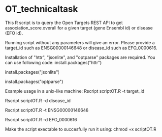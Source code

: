 # OT_technicaltask
This R script is to query the Open Targets REST API to get association_score.overall for a given target (gene Ensembl id) or disease (EFO id).

Running script without any parameters will give an error. Please provide a target_id such as ENSG00000146648 or disease_id such as EFO_0000616.


Installation of "httr", "jsonlite", and "optparse" packages are required. You can use following code:
install.packages("httr")

install.packages("jsonlite")

install.packages("optparse")


Example usage in a unix-like machine:
Rscript scriptOT.R -t target_id

Rscript scriptOT.R -d disease_id

Rscript scriptOT.R -t ENSG00000146648

Rscript scriptOT.R -d EFO_0000616


Make the script exectable to succesfully run it using: 
chmod +x scriptOT.R
